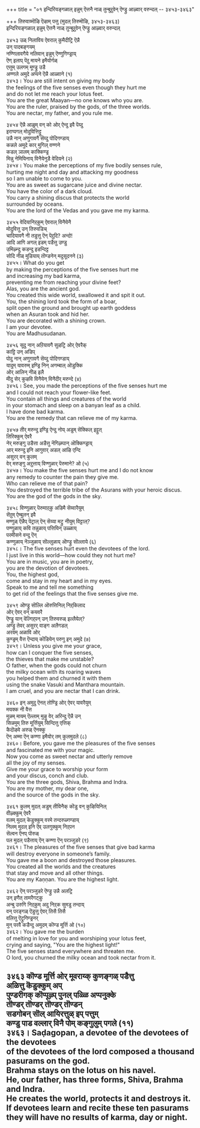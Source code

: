 +++
title = "०१ इन्दिरियङ्गळाल् इन्नुम् ऎत्तनै नाळ् तुन्बुऱुवेन् ऎण्ड्रु आऴ्वार् वरुन्दल् -- ३४५३-३४६३"

+++
तिरुवाय्मॊऴि ऎऴाम् पत्तु (मुदल् तिरुमॊऴि, ३४५३-३४६३)  
इन्दिरियङ्गळाल् इन्नुम् ऎत्तनै नाळ् तुन्बुऱुवेन् ऎण्ड्रु आऴ्वार् वरुन्दल्  

३४५३ उळ् निलाविय ऐवराल् कुमैदीट्रि ऎन्नै  
उन् पादबङ्गयम्  
नण्णिलावगैये नलिवान् इन्नुम् ऎण्णुगिण्ड्राय्  
ऎण् इलाप् पॆऱु मायने इमैयोर्गळ्  
एत्तुम् उलगम् मूण्ड्रु उडै  
अण्णले अमुदे अप्पने ऎन्नै आळ्वाने (१)  
३४५३। You are still intent on giving my body  
the feelings of the five senses even though they hurt me  
and do not let me reach your lotus feet.  
You are the great Maayan—no one knows who you are.  
You are the ruler, praised by the gods, of the three worlds.  
You are nectar, my father, and you rule me.  

३४५४ ऎन्नै आळुम् वन् को ओर् ऐन्दु इवै पॆय्दु  
इराप्पगल् मोदुवित्तिट्टु  
उन्नै नान् अणुगावगै सॆय्दु पोदिगण्डाय्  
कन्नले अमुदे कार् मुगिल् वण्णने  
कडल् ञालम् काक्किण्ड्र  
मिन्नु नेमियिनाय् विनैयेनुडै वेदियने (२)  
३४५४। You make the perceptions of my five bodily senses rule,  
hurting me night and day and attacking my goodness  
so I am unable to come to you.  
You are as sweet as sugarcane juice and divine nectar.  
You have the color of a dark cloud.  
You carry a shining discus that protects the world  
surrounded by oceans.  
You are the lord of the Vedas and you gave me my karma.  

३४५५ वेदियानिऱ्‌कुम् ऐवराल् विनैयेनै  
मोदुवित्तु उन् तिरुवडिच्  
चादियावगै नी तडुत्तु ऎन् पॆऱुदि? अन्दो!  
आदि आगि अगल् इडम् पडैत्तु उण्डु  
उमिऴ्न्दु कडन्दु इडन्दिट्ट  
सोदि नीळ् मुडियाय् तॊण्डनेन् मदुसूदनने (३)  
३४५५। What do you get  
by making the perceptions of the five senses hurt me  
and increasing my bad karma,  
preventing me from reaching your divine feet?  
Alas, you are the ancient god.  
You created this wide world, swallowed it and spit it out.  
You, the shining lord took the form of a boar,  
split open the ground and brought up earth goddess  
when an Asuran took and hid her.  
You are decorated with a shining crown.  
I am your devotee.  
You are Madhusudanan.  

३४५६ सूदु नान् अऱियावगै सुऴट्रि ओर् ऐवरैक्  
काट्टि उन् अडिप्  
पोदु नान् अणुगावगै सॆय्दु पोदिगण्डाय्  
यादुम् यावरुम् इण्ड्रि निन् अगम्बाल् ऒडुक्कि  
ओर् आलिन् नीळ् इलै  
मीदु सेर् कुऴवि विनैयेन् विनैदीर् मरुन्दे (४)  
३४५६। See, you made the perceptions of the five senses hurt me  
and I could not reach your flower-like feet.  
You contain all things and creatures of the world  
in your stomach and sleep on a banyan leaf as a child.  
I have done bad karma.  
You are the remedy that can relieve me of my karma.  

३४५७ तीर् मरुन्दु इण्ड्रि ऐन्दु नोय् अडुम् सॆक्किल् इट्टुत्  
तिरिक्कुम् ऐवरै  
नेर् मरुङ्गु उडैत्ता अडैत्तु नॆगिऴ्प्पान् ऒक्किण्ड्राय्  
आर् मरुन्दु इनि आगुवार् अडल् आऴि एन्दि  
असुरर् वन् कुलम्  
वेर् मरुङ्गु अऱुत्ताय् विण्णुळार् पॆरुमाने? ओ (५)  
३४५७। You make the five senses hurt me and I do not know  
any remedy to counter the pain they give me.  
Who can relieve me of that pain?  
You destroyed the terrible tribe of the Asurans with your heroic discus.  
You are the god of the gods in the sky.  

३४५८ विण्णुळार् पॆरुमाऱ्‌कु अडिमै सॆय्वारैयुम्  
सॆऱुम् ऐम्बुलन् इवै  
मण्णुळ् ऎन्नैप् पॆट्राल् ऎन् सॆय्या मट्रु नीयुम् विट्टाल्?  
पण्णुळाय् कवि तन्नुळाय् पत्तियिन् उळ्ळाय्  
परमीसने वन्दु ऎन्  
कण्णुळाय् नॆञ्जुळाय् सॊल्लुळाय् ऒण्ड्रु सॊल्लाये (६)  
३४५८। The five senses hurt even the devotees of the lord.  
I just live in this world—how could they not hurt me?  
You are in music, you are in poetry,  
you are the devotion of devotees.  
You, the highest god,  
come and stay in my heart and in my eyes.  
Speak to me and tell me something  
to get rid of the feelings that the five senses give me.  

३४५९ ऒण्ड्रु सॊल्लि ऒरुत्तिनिल् निऱ्‌किलाद  
ओर् ऐवर् वन् कयवरै  
ऎण्ड्रु यान् वॆल्गिऱ्‌पन् उन् तिरुवरुळ् इल्लैयेल्?  
अण्ड्रु तेवर् असुरर् वाङ्ग अलैगडल्  
अरवम् अळावि ओर्  
कुण्ड्रम् वैत्त ऎन्दाय् कॊडियेन् परुगु इन् अमुदे (७)  
३४५९। Unless you give me your grace,  
how can I conquer the five senses,  
the thieves that make me unstable?  
O father, when the gods could not churn  
the milky ocean with its roaring waves  
you helped them and churned it with them  
using the snake Vasuki and Manthara mountain.  
I am cruel, and you are nectar that I can drink.  

३४६० इन् अमुदु ऎनत् तोण्ड्रि ओर् ऐवर् यावरैयुम्  
मयक्क नी वैत्त  
मुन्नम् मायम् ऎल्लाम् मुऴु वेर् अरिन्दु ऎन्नै उन्  
सिन्नमुम् तिरु मूर्त्तियुम् सिन्दित्तु एत्तिक्  
कैदॊऴवे अरुळ् ऎनक्कु  
ऎन् अम्मा ऎन् कण्णा इमैयोर् तम् कुलमुदले (८)  
३४६०। Before, you gave me the pleasures of the five senses  
and fascinated me with your magic.  
Now you come as sweet nectar and utterly remove  
all the joy of my senses.  
Give me your grace to worship your form  
and your discus, conch and club.  
You are the three gods, Shiva, Brahma and Indra.  
You are my mother, my dear one,  
and the source of the gods in the sky.  

३४६१ कुलम् मुदल् अडुम् तीविनैक् कॊडु वन् कुऴियिनिल्  
वीऴ्क्कुम् ऐवरै  
वलम् मुदल् कॆडुक्कुम् वरमे तन्दरुळ्गण्डाय्  
निलम् मुदल् इनि ऎव् उलगुक्कुम् निऱ्‌पन  
सॆल्वन ऎनप् पॊरुळ्  
पल मुदल् पडैत्ताय् ऎन् कण्णा ऎन् परञ्जुडरे (९)  
३४६१। The pleasures of the five senses that give bad karma  
will destroy everyone in someone’s family.  
You gave me a boon and destroyed those pleasures.  
You created all the worlds and the creatures  
that stay and move and all other things.  
You are my Kaṇṇan. You are the highest light.  

३४६२ ऎन् परञ्जुडरे ऎण्ड्रु उन्नै अलट्रि  
उन् इणैत् तामरैगट्कु  
अन्बु उरुगि निऱ्‌कुम् अदु निऱ्‌क सुमडु तन्दाय्  
वन् परङ्गळ् ऎडुत्तु ऐवर् तिसै तिसै  
वलित्तु ऎट्रुगिण्ड्रनर्  
मुन् परवै कडैन्दु अमुदम् कॊण्ड मूर्त्ति ओ (१०)  
३४६२। You gave me the burden  
of melting in love for you and worshiping your lotus feet,  
crying and saying, "You are the highest light!"  
The five senses stand everywhere and threaten me.  
O lord, you churned the milky ocean and took nectar from it.  

३४६३ कॊण्ड मूर्त्ति ओर् मूवराय्क् कुणङ्गळ् पडैत्तु  
अळित्तु कॆडुक्कुम् अप्  
पुण्डरीगक् कॊप्पूऴ्प् पुनल् पळ्ळि अप्पनुक्के  
तॊण्डर् तॊण्डर् तॊण्डर् तॊण्डन्  
सडगोबन् सॊल् आयिरत्तुळ् इप् पत्तुम्  
कण्डु पाड वल्लार् विनै पोम् कङ्गुलुम् पगले (११)  
३४६३। Saḍagopan, a devotee of the devotees of the devotees  
of the devotees of the lord composed a thousand pasurams on the god.  
Brahma stays on the lotus on his navel.  
He, our father, has three forms, Shiva, Brahma and Indra.  
He creates the world, protects it and destroys it.  
If devotees learn and recite these ten pasurams  
they will have no results of karma, day or night.  
-----------  


